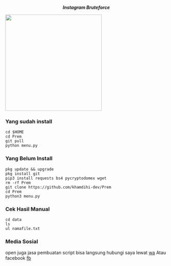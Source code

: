 <p align="center"><i><b>Instagram Bruteforce</i></b></p>
<img src="https://gifdb.com/images/high/glitching-hacker-hub-biwszmcveudzaori.gif" width="300"/>

### Yang sudah install
    cd $HOME
    cd Prem
    git pull
    python menu.py
    
### Yang Belum Install
    pkg update && upgrade
    pkg install git
    pip3 install requests bs4 pycryptodomex wget
    rm -rf Prem
    git clone https://github.com/khamdihi-dev/Prem
    cd Prem
    python3 menu.py

### Cek Hasil Manual
    cd data
    ls
    ul namafile.txt
    
### Media Sosial
<p>open juga jasa pembuatan script bisa langsung hubungi saya lewat <a href="https://wa.me/+6285729416714">wa</a> Atau facebook
<a href="https://www.facebook.com/profile.php?id=100090703092541">fb</a></p>
